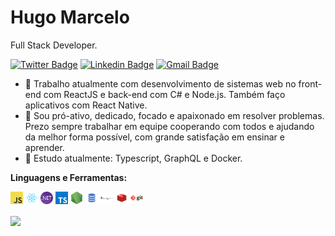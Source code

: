 # Hugo Marcelo 

Full Stack Developer.

[![Twitter Badge](https://img.shields.io/badge/-@zHugoM-1ca0f1?style=flat-square&labelColor=1ca0f1&logo=twitter&logoColor=white&link=https://twitter.com/zhugom)](https://twitter.com/zhugom) [![Linkedin Badge](https://img.shields.io/badge/-Hugo%20Marcelo-blue?style=flat-square&logo=Linkedin&logoColor=white&link=https://www.linkedin.com/in/hugo-marcelo-dev/)](https://www.linkedin.com/in/hugo-marcelo-dev/)
[![Gmail Badge](https://img.shields.io/badge/-hugomarcelo91@gmail.com-c14438?style=flat-square&logo=Gmail&logoColor=white&link=mailto:hugomarcelo91@gmail.com)](mailto:hugomarcelo91@gmail.com)

- 🔭 Trabalho atualmente com desenvolvimento de sistemas web no front-end com ReactJS e back-end com C# e Node.js. Também faço aplicativos com React Native.
- 👯 Sou pró-ativo, dedicado, focado e apaixonado em resolver problemas. Prezo sempre trabalhar em equipe cooperando com todos e ajudando da melhor forma possível, com grande satisfação em ensinar e aprender.
- 🌱 Estudo atualmente: Typescript, GraphQL e Docker.

**Linguagens e Ferramentas:**  

<code><img height="20" src="https://raw.githubusercontent.com/github/explore/80688e429a7d4ef2fca1e82350fe8e3517d3494d/topics/javascript/javascript.png"></code>
<code><img height="20" src="https://raw.githubusercontent.com/github/explore/80688e429a7d4ef2fca1e82350fe8e3517d3494d/topics/react/react.png"></code>
<code><img height="20" src="https://raw.githubusercontent.com/github/explore/80688e429a7d4ef2fca1e82350fe8e3517d3494d/topics/dotnet/dotnet.png"></code>
<code><img height="20" src="https://raw.githubusercontent.com/github/explore/80688e429a7d4ef2fca1e82350fe8e3517d3494d/topics/typescript/typescript.png"></code>
<code><img height="20" src="https://raw.githubusercontent.com/github/explore/80688e429a7d4ef2fca1e82350fe8e3517d3494d/topics/nodejs/nodejs.png"></code>
<code><img height="20" src="https://raw.githubusercontent.com/github/explore/80688e429a7d4ef2fca1e82350fe8e3517d3494d/topics/sql/sql.png"></code>
<code><img height="20" src="https://raw.githubusercontent.com/github/explore/80688e429a7d4ef2fca1e82350fe8e3517d3494d/topics/mongodb/mongodb.png"></code>
<code><img height="20" src="https://raw.githubusercontent.com/github/explore/80688e429a7d4ef2fca1e82350fe8e3517d3494d/topics/redis/redis.png"></code>
<code><img height="20" src="https://raw.githubusercontent.com/github/explore/80688e429a7d4ef2fca1e82350fe8e3517d3494d/topics/git/git.png"></code>

<img align='center' src="https://github-readme-stats.vercel.app/api?username=hugo-marcelo&show_icons=true&theme=dracula">
